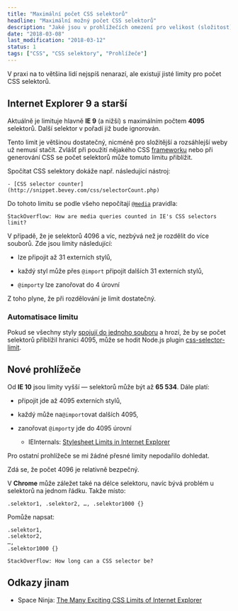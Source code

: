 ```yaml
---
title: "Maximální počet CSS selektorů"
headline: "Maximální možný počet CSS selektorů"
description: "Jaké jsou v prohlížečích omezení pro velikost (složitost) CSS souborů."
date: "2018-03-08"
last_modification: "2018-03-12"
status: 1
tags: ["CSS", "CSS selektory", "Prohlížeče"]
---
```


V praxi na to většina lidí nejspíš nenarazí, ale existují jisté limity pro počet CSS selektorů.

## Internet Explorer 9 a starší

Aktuálně je limituje hlavně **IE 9** (a nižší) s maximálním počtem **4095** selektorů. Další selektor v pořadí již bude ignorován.

Tento limit je většinou dostatečný, nicméně pro složitější a rozsáhlejší weby už nemusí stačit. Zvlášť při použití nějakého CSS [frameworku](/knihovny) nebo při generování CSS se počet selektorů může tomuto limitu přiblížit.

Spočítat CSS selektory dokáže např. následující nástroj:

    - [CSS selector counter](http://snippet.bevey.com/css/selectorCount.php)

Do tohoto limitu se podle všeho nepočítají [`@media`](/media) pravidla:

    StackOverflow: How are media queries counted in IE's CSS selectors limit?

V případě, že je selektorů 4096 a víc, nezbývá než je rozdělit do více souborů. Zde jsou limity následující:

  - lze připojit až 31 externích stylů,

  - každý styl může přes `@import` připojit dalších 31 externích stylů,

  - `@import`y lze zanořovat do 4 úrovní

Z toho plyne, že při rozdělování je limit dostatečný.

### Automatisace limitu

Pokud se všechny styly [spojují do jednoho souboru](/slouceni-js-css) a hrozí, že by se počet selektorů přiblížil hranici 4095, může se hodit Node.js plugin [css-selector-limit](https://github.com/accordionpeas/css-selector-limit).

## Nové prohlížeče

Od **IE 10** jsou limity vyšší — selektorů může být až **65 534**. Dále platí:

  - připojit jde až 4095 externích stylů,

  - každý může na`@import`ovat dalších 4095,

  - zanořovat `@import`y jde do 4095 úrovní

    - IEInternals: [Stylesheet Limits in Internet Explorer](https://blogs.msdn.microsoft.com/ieinternals/2011/05/14/stylesheet-limits-in-internet-explorer/)

Pro ostatní prohlížeče se mi žádné přesné limity nepodařilo dohledat.

Zdá se, že počet 4096 je relativně bezpečný.

V **Chrome** může záležet také na délce selektoru, navíc bývá problém u selektorů na jednom řádku. Takže místo:

```
.selektor1, .selektor2, …, .selektor1000 {}
```

Pomůže napsat:

```
.selektor1,
.selektor2,
…,
.selektor1000 {}
```

    StackOverflow: How long can a CSS selector be?

## Odkazy jinam

  - Space Ninja: [The Many Exciting CSS Limits of Internet Explorer](https://spaceninja.com/2015/03/31/ie-css-limits/)